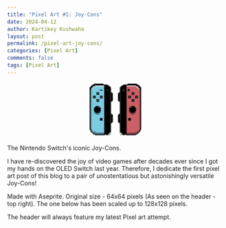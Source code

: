 ```yaml
---
title: "Pixel Art #1: Joy-Cons"
date: 2024-04-12
author: Kartikey Kushwaha
layout: post
permalink: /pixel-art-joy-cons/
categories: [Pixel Art]
comments: false
tags: [Pixel Art]
---
```


<div style="text-align: center">
    <img alt="JoyCons" height="128" width="128" src="/assets/images/pixel-art/JoyCons.png" title="JoyCons" />
</div>

The Nintendo Switch's iconic Joy-Cons.

I have re-discovered the joy of video games after decades ever since I got my hands on the OLED Switch last year. Therefore, 
I dedicate the first pixel art post of this blog to a pair of unostentatious but astonishingly versatile Joy-Cons!

Made with Aseprite.
Original size - 64x64 pixels (As seen on the header - top right). The one below has been scaled up to 128x128 pixels.

The header will always feature my latest Pixel art attempt.